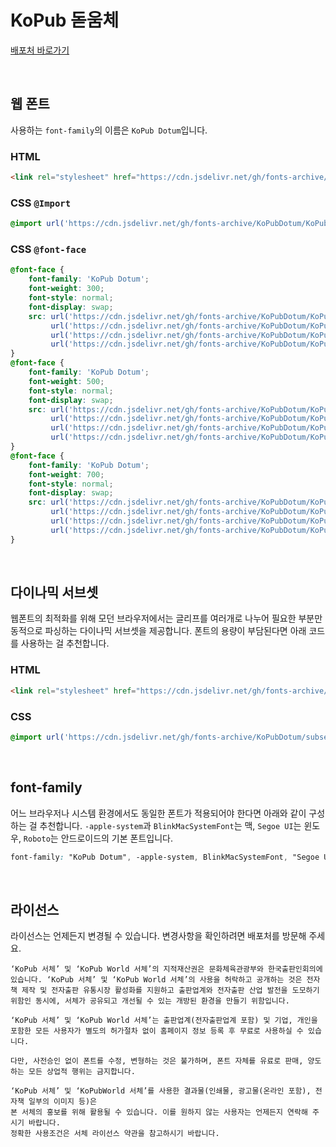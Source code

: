 # KoPub 돋움체

[배포처 바로가기](https://www.kopus.org/biz-electronic-font2/)

&nbsp;

## 웹 폰트

사용하는 `font-family`의 이름은 `KoPub Dotum`입니다.

### HTML

```html
<link rel="stylesheet" href="https://cdn.jsdelivr.net/gh/fonts-archive/KoPubDotum/KoPubDotum.css" type="text/css"/>
```

### CSS `@Import`

```css
@import url('https://cdn.jsdelivr.net/gh/fonts-archive/KoPubDotum/KoPubDotum.css');
```

### CSS `@font-face`

```css
@font-face {
    font-family: 'KoPub Dotum';
    font-weight: 300;
    font-style: normal;
    font-display: swap;
    src: url('https://cdn.jsdelivr.net/gh/fonts-archive/KoPubDotum/KoPubDotum-Light.woff2') format('woff2'),
         url('https://cdn.jsdelivr.net/gh/fonts-archive/KoPubDotum/KoPubDotum-Light.woff') format('woff'),
         url('https://cdn.jsdelivr.net/gh/fonts-archive/KoPubDotum/KoPubDotum-Light.otf') format('opentype'),
         url('https://cdn.jsdelivr.net/gh/fonts-archive/KoPubDotum/KoPubDotum-Light.ttf') format('truetype');
}
@font-face {
    font-family: 'KoPub Dotum';
    font-weight: 500;
    font-style: normal;
    font-display: swap;
    src: url('https://cdn.jsdelivr.net/gh/fonts-archive/KoPubDotum/KoPubDotum-Medium.woff2') format('woff2'),
         url('https://cdn.jsdelivr.net/gh/fonts-archive/KoPubDotum/KoPubDotum-Medium.woff') format('woff'),
         url('https://cdn.jsdelivr.net/gh/fonts-archive/KoPubDotum/KoPubDotum-Medium.otf') format('opentype'),
         url('https://cdn.jsdelivr.net/gh/fonts-archive/KoPubDotum/KoPubDotum-Medium.ttf') format('truetype');
}
@font-face {
    font-family: 'KoPub Dotum';
    font-weight: 700;
    font-style: normal;
    font-display: swap;
    src: url('https://cdn.jsdelivr.net/gh/fonts-archive/KoPubDotum/KoPubDotum-Bold.woff2') format('woff2'),
         url('https://cdn.jsdelivr.net/gh/fonts-archive/KoPubDotum/KoPubDotum-Bold.woff') format('woff'),
         url('https://cdn.jsdelivr.net/gh/fonts-archive/KoPubDotum/KoPubDotum-Bold.otf') format('opentype'),
         url('https://cdn.jsdelivr.net/gh/fonts-archive/KoPubDotum/KoPubDotum-Bold.ttf') format('truetype');
}
```

&nbsp;

## 다이나믹 서브셋

웹폰트의 최적화를 위해 모던 브라우저에서는 글리프를 여러개로 나누어 필요한 부분만 동적으로 파싱하는 다이나믹 서브셋을 제공합니다. 폰트의 용량이 부담된다면 아래 코드를 사용하는 걸 추천합니다.

### HTML

```html
<link rel="stylesheet" href="https://cdn.jsdelivr.net/gh/fonts-archive/KoPubDotum/subsets/KoPubDotum-dynamic-subset.css" type="text/css"/>
```

### CSS

```css
@import url('https://cdn.jsdelivr.net/gh/fonts-archive/KoPubDotum/subsets/KoPubDotum-dynamic-subset.css');
```

&nbsp;

## font-family

어느 브라우저나 시스템 환경에서도 동일한 폰트가 적용되어야 한다면 아래와 같이 구성하는 걸 추천합니다. `-apple-system`과 `BlinkMacSystemFont`는 맥, `Segoe UI`는 윈도우, `Roboto`는 안드로이드의 기본 폰트입니다.


```css
font-family: "KoPub Dotum", -apple-system, BlinkMacSystemFont, "Segoe UI", Roboto, Oxygen, Ubuntu, Cantarell, "Open Sans", "Helvetica Neue", sans-serif;
```

&nbsp;

## 라이선스

라이선스는 언제든지 변경될 수 있습니다. 변경사항을 확인하려면 배포처를 방문해 주세요.

```
‘KoPub 서체’ 및 ‘KoPub World 서체’의 지적재산권은 문화체육관광부와 한국출판인회의에 있습니다. ‘KoPub 서체’ 및 ‘KoPub World 서체’의 사용을 허락하고 공개하는 것은 전자책 제작 및 전자출판 유통시장 활성화를 지원하고 출판업계와 전자출판 산업 발전을 도모하기 위함인 동시에, 서체가 공유되고 개선될 수 있는 개방된 환경을 만들기 위함입니다.

‘KoPub 서체’ 및 ‘KoPub World 서체’는 출판업계(전자출판업계 포함) 및 기업, 개인을 포함한 모든 사용자가 별도의 허가절차 없이 홈페이지 정보 등록 후 무료로 사용하실 수 있습니다.

다만, 사전승인 없이 폰트를 수정, 변형하는 것은 불가하며, 폰트 자체를 유료로 판매, 양도하는 모든 상업적 행위는 금지합니다.

‘KoPub 서체’ 및 ‘KoPubWorld 서체’를 사용한 결과물(인쇄물, 광고물(온라인 포함), 전자책 일부의 이미지 등)은
본 서체의 홍보를 위해 활용될 수 있습니다. 이를 원하지 않는 사용자는 언제든지 연락해 주시기 바랍니다.
정확한 사용조건은 서체 라이선스 약관을 참고하시기 바랍니다.
```
